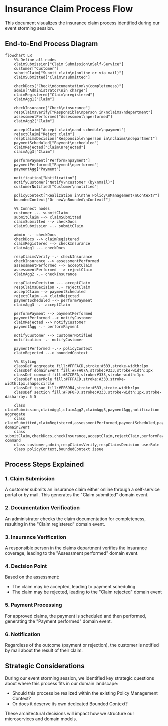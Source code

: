 # Insurance Claim Process Flow

This document visualizes the insurance claim process identified during our event storming session.

## End-to-End Process Diagram

```mermaid
flowchart LR
    %% Define all nodes
    claimSubmission["Claim Submission\nSelf-Service"]
    customer["Customer"]
    submitClaim["Submit claim\n(online or via mail)"]
    claimSubmitted["Claim\nsubmitted"]
    
    checkDocs["Check\ndocumentation\n(completeness)"]
    admin["Administrator\nin charge"]
    claimRegistered["Claim\nregistered"]
    claimAgg1["Claim"]
    
    checkInsurance["Check\ninsurance"]
    respClaimsVerify["Responsible\nperson in\nclaims\ndepartment"]
    assessmentPerformed["Assessment\nperformed"]
    claimAgg2["Claim"]
    
    acceptClaim["Accept claim\nand schedule\npayment"]
    rejectClaim["Reject claim"]
    respClaimsDecision["Responsible\nperson in\nclaims\ndepartment"]
    paymentScheduled["Payment\nscheduled"]
    claimRejected["Claim\nrejected"]
    claimAgg3["Claim"]
    
    performPayment["Perform\npayment"]
    paymentPerformed["Payment\nperformed"]
    paymentAgg["Payment"]
    
    notification["Notification"]
    notifyCustomer["Notify\ncustomer (by\nmail)"]
    customerNotified["Customer\nnotified"]
    
    policyContext["Realization in\nthe Policy\nManagement\nContext?"]
    boundedContext["Or new\nBounded\nContext?"]

    %% Connect nodes
    customer -.- submitClaim
    submitClaim --> claimSubmitted
    claimSubmitted --> checkDocs
    claimSubmission -.- submitClaim
    
    admin -.- checkDocs
    checkDocs --> claimRegistered
    claimRegistered --> checkInsurance
    claimAgg1 -.- checkDocs
    
    respClaimsVerify -.- checkInsurance
    checkInsurance --> assessmentPerformed
    assessmentPerformed --> acceptClaim
    assessmentPerformed --> rejectClaim
    claimAgg2 -.- checkInsurance
    
    respClaimsDecision -.- acceptClaim
    respClaimsDecision -.- rejectClaim
    acceptClaim --> paymentScheduled
    rejectClaim --> claimRejected
    paymentScheduled --> performPayment
    claimAgg3 -.- acceptClaim
    
    performPayment --> paymentPerformed
    paymentPerformed --> notifyCustomer
    claimRejected --> notifyCustomer
    paymentAgg -.- performPayment
    
    notifyCustomer --> customerNotified
    notification -.- notifyCustomer
    
    paymentPerformed -.-> policyContext
    claimRejected -.-> boundedContext

    %% Styling
    classDef aggregate fill:#FFFACD,stroke:#333,stroke-width:1px
    classDef domainEvent fill:#FFA07A,stroke:#333,stroke-width:1px
    classDef command fill:#87CEFA,stroke:#333,stroke-width:1px
    classDef userRole fill:#FFFACD,stroke:#333,stroke-width:1px,shape:circle
    classDef issue fill:#FF69B4,stroke:#333,stroke-width:1px
    classDef section fill:#F0F0F0,stroke:#333,stroke-width:1px,stroke-dasharray: 5 5
    
    class claimSubmission,claimAgg1,claimAgg2,claimAgg3,paymentAgg,notification aggregate
    class claimSubmitted,claimRegistered,assessmentPerformed,paymentScheduled,paymentPerformed,claimRejected,customerNotified domainEvent
    class submitClaim,checkDocs,checkInsurance,acceptClaim,rejectClaim,performPayment,notifyCustomer command
    class customer,admin,respClaimsVerify,respClaimsDecision userRole
    class policyContext,boundedContext issue
```

## Process Steps Explained

### 1. Claim Submission
A customer submits an insurance claim either online through a self-service portal or by mail. This generates the "Claim submitted" domain event.

### 2. Documentation Verification
An administrator checks the claim documentation for completeness, resulting in the "Claim registered" domain event.

### 3. Insurance Verification
A responsible person in the claims department verifies the insurance coverage, leading to the "Assessment performed" domain event.

### 4. Decision Point
Based on the assessment:
- The claim may be accepted, leading to payment scheduling
- The claim may be rejected, leading to the "Claim rejected" domain event

### 5. Payment Processing
For approved claims, the payment is scheduled and then performed, generating the "Payment performed" domain event.

### 6. Notification
Regardless of the outcome (payment or rejection), the customer is notified by mail about the result of their claim.

## Strategic Considerations

During our event storming session, we identified key strategic questions about where this process fits in our domain landscape:
- Should this process be realized within the existing Policy Management Context?
- Or does it deserve its own dedicated Bounded Context?

These architectural decisions will impact how we structure our microservices and domain models.